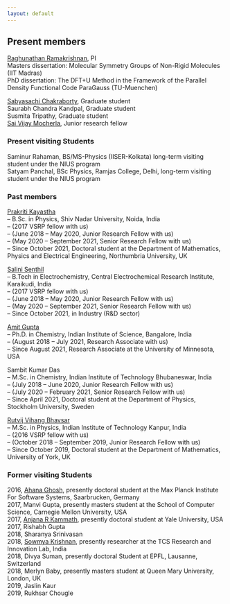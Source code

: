 ```yaml
---
layout: default
---
```


## Present members

[Raghunathan Ramakrishnan](https://scholar.google.com/citations?user=jSCGozoAAAAJ&hl=en), PI      
Masters dissertation: Molecular Symmetry Groups of Non-Rigid Molecules (IIT Madras)    
PhD dissertation: The DFT+U Method in the Framework of the Parallel Density Functional Code ParaGauss (TU-Muenchen)     

[Sabyasachi Chakraborty](https://scholar.google.com/citations?user=SQsR-gYAAAAJ&hl=en), Graduate student                  
Saurabh Chandra Kandpal, Graduate student                 
Susmita Tripathy, Graduate student             
[Sai Vijay Mocherla](https://vijaymocherla.github.io/), Junior research fellow       

### Present visiting Students   
Saminur Rahaman, BS/MS-Physics (IISER-Kolkata) long-term visiting student under the NIUS program   
Satyam Panchal, BSc Physics, Ramjas College, Delhi, long-term visiting student under the NIUS program    
      
### Past members
[Prakriti Kayastha](https://prakayastha.github.io/)      
– B.Sc. in Physics, Shiv Nadar University, Noida, India      
– (2017 VSRP fellow with us)      
– (June 2018 – May 2020, Junior Research Fellow with us)      
– (May 2020 – September 2021, Senior Research Fellow with us)      
– Since October 2021, Doctoral student at the Department of Mathematics, Physics and Electrical Engineering, Northumbria University, UK      

[Salini Senthil](https://scholar.google.com/citations?user=gQqXsJAAAAAJ&hl=en)      
– B.Tech in Electrochemistry, Central Electrochemical Research Institute, Karaikudi, India      
– (2017 VSRP fellow with us)      
– (June 2018 – May 2020, Junior Research Fellow with us)      
– (May 2020 – September 2021, Senior Research Fellow with us)      
– Since October 2021, in Industry (R&D sector)      

[Amit Gupta](https://scholar.google.com/citations?user=PMsv6NAAAAAJ&hl=en)      
– Ph.D. in Chemistry, Indian Institute of Science, Bangalore, India      
– (August 2018 – July 2021, Research Associate with us)      
– Since August 2021, Research Associate at the University of Minnesota, USA      

Sambit Kumar Das      
– M.Sc. in Chemistry, Indian Institute of Technology Bhubaneswar, India      
– (July 2018 – June 2020, Junior Research Fellow with us)      
– (July 2020 – February 2021, Senior Research Fellow with us)      
– Since April 2021, Doctoral student at the Department of Physics, Stockholm University, Sweden      

[Rutvij Vihang Bhavsar](https://scholar.google.com/citations?hl=en&user=B6A0YUwAAAAJ)      
– M.Sc. in Physics, Indian Institute of Technology Kanpur, India      
– (2016 VSRP fellow with us)      
– (October 2018 – September 2019, Junior Research Fellow with us)      
– Since October 2019, Doctoral student at the Department of Mathematics, University of York, UK      

### Former visiting Students      
2016, [Ahana Ghosh](https://scholar.google.com/citations?user=82ubzWoAAAAJ&hl=en&oi=ao), presently doctoral student at the Max Planck Institute For Software Systems, Saarbrucken, Germany     
2017, Manvi Gupta, presently masters student at the School of Computer Science, Carnegie Mellon  University, USA       
2017, [Anjana R Kammath](https://scholar.google.com/citations?hl=en&user=OcH1KewAAAAJ), presently doctoral student at Yale University, USA     
2017, Rishabh Gupta      
2018, Sharanya Srinivasan      
2018, [Sowmya Krishnan](https://scholar.google.com/citations?user=C33jR_MAAAAJ&hl=en&oi=ao), presently researcher at the TCS Research and Innovation Lab, India   
2018, Divya Suman, presently doctoral Student at EPFL, Lausanne, Switzerland      
2018, Merlyn Baby, presently masters student at Queen Mary University, London, UK    
2019, Jaslin Kaur      
2019, Rukhsar Chougle        



